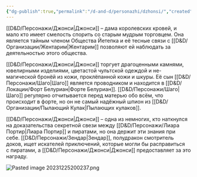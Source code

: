 ```yaml
---
{"dg-publish":true,"permalink":"/d-and-d/personazhi/dzhonsi/","created":"2023-12-25T19:50:58.305+04:00","updated":"2023-12-26T15:51:15.116+04:00"}
---
```


[[D&D/Персонажи/Джонси\|Джонси]] – дама королевских кровей, и мало кто имеет смелость спорить со старым мудрым торговцем. Она является тайным членом Общества Йетепка и её тесные связи с [[D&D/Организации/Жентарим\|Жентарим]] позволяют ей наблюдать за деятельностью этого общества.

[[D&D/Персонажи/Джонси\|Джонси]] торгует драгоценными камнями, ювелирными изделиями, цветастой чультской одеждой и не-магической бронёй из кожи, проклёпанной кожи и шкуры. Её сын [[D&D/Персонажи/Шаго\|Шаго]] является проводником и находится в [[D&D/Локации/Форт Белуриан\|Форте Белуриан]]. [[D&D/Персонажи/Шаго\|Шаго]] регулярно отчитывается перед матерью обо всём, что происходит в форте, но он не самый надёжный шпион из [[D&D/Организации/Пылающий Кулак\|Пылающих кулаков]].

[[D&D/Персонажи/Джонси\|Джонси]] – одна из немногих, кто наткнулся на доказательства секретной свези между [[D&D/Персонажи/Лиара Портир\|Лиара Портир]] и пиратами, но она держит эти знания при себе. [[D&D/Персонажи/Зендар\|Зендар]], полудракон смотритель доков, ищет искателей приключений, которые могли бы расправиться с пиратами, а [[D&D/Персонажи/Джонси\|Джонси]] предоставляет за это награду.

![Pasted image 20231225200237.png](/img/user/img/Pasted%20image%2020231225200237.png)